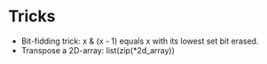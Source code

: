 # Tricks  
- Bit-fidding trick: x & (x - 1) equals x with its lowest set bit erased.
- Transpose a 2D-array: list(zip(*2d_array))
